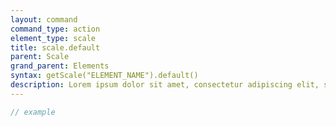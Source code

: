 ```yaml
---
layout: command
command_type: action
element_type: scale
title: scale.default
parent: Scale
grand_parent: Elements
syntax: getScale("ELEMENT_NAME").default()
description: Lorem ipsum dolor sit amet, consectetur adipiscing elit, sed do eiusmod tempor incididunt ut labore et dolore magna aliqua. Ut enim ad minim veniam, quis nostrud exercitation ullamco laboris nisi ut aliquip ex ea commodo consequat.
---
```


```javascript
// example
```